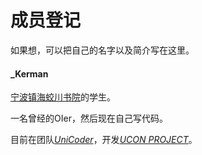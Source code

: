 # 成员登记

如果想，可以把自己的名字以及简介写在这里。

#### \_Kerman

[宁波镇海蛟川书院](http://www.nbjc.net.cn/)的学生。

一名曾经的OIer，然后现在自己写代码。

目前在团队[*UniCoder*](https://github.com/UniCoderGroup)，开发[*UCON PROJECT*](https://github.com/UniCoderGroup/ucon#readme)。
